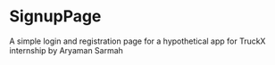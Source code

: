 # SignupPage

A simple login and registration page for a hypothetical app for TruckX internship by Aryaman Sarmah
